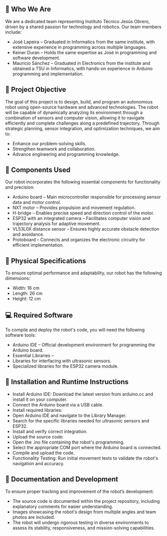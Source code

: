 ## 🔹 Who We Are
We are a dedicated team representing Instituto Técnico Jesús Obrero, driven by a shared passion for technology and robotics. Our team members include:
- José Lapeira – Graduated in Informatics from the same institute, with extensive experience in programming across multiple languages.
- Keiner Duran – Holds the same expertise as José in programming and software development.
- Mauricio Sánchez – Graduated in Electronics from the institute and obtained a TSU in Informatics, with hands-on experience in Arduino programming and implementation.


## 🎯 Project Objective
The goal of this project is to design, build, and program an autonomous robot using open-source hardware and advanced technologies. The robot will be capable of dynamically analyzing its environment through a combination of sensors and computer vision, allowing it to navigate efficiently and complete challenges along a predefined trajectory. Through strategic planning, sensor integration, and optimization techniques, we aim to:
- Enhance our problem-solving skills.
- Strengthen teamwork and collaboration.
- Advance engineering and programming knowledge.


## 🔧 Components Used
Our robot incorporates the following essential components for functionality and precision:
- Arduino board – Main microcontroller responsible for processing sensor data and motor control.
- NXT motor – Provides propulsion and movement regulation.
- H-bridge – Enables precise speed and direction control of the motor.
- ESP32 with an integrated camera – Facilitates computer vision and trajectory analysis for adaptive movement.
- VL53L0X distance sensor – Ensures highly accurate obstacle detection and avoidance.
- Protoboard – Connects and organizes the electronic circuitry for efficient implementation.


## 📏 Physical Specifications
To ensure optimal performance and adaptability, our robot has the following dimensions:
- Width: 16 cm
- Length: 26 cm
- Height: 12 cm


## 💻 Required Software
To compile and deploy the robot's code, you will need the following software tools:
- Arduino IDE – Official development environment for programming the Arduino board.
- Essential Libraries –
- Libraries for interfacing with ultrasonic sensors.
- Specialized libraries for the ESP32 camera module.


## 🔌 Installation and Runtime Instructions
- Install Arduino IDE: Download the latest version from arduino.cc and install it on your computer.
- Connect the Arduino board via a USB cable.
- Install required libraries:
- Open Arduino IDE and navigate to the Library Manager.
- Search for the specific libraries needed for ultrasonic sensors and ESP32.
- Install and verify correct integration.
- Upload the source code:
- Open the .ino file containing the robot's programming.
- Select the appropriate COM port where the Arduino board is connected.
- Compile and upload the code.
- Functionality Testing: Run initial movement tests to validate the robot's navigation and accuracy.


## 📜 Documentation and Development
To ensure proper tracking and improvement of the robot’s development:
- The source code is documented within the project repository, including explanatory comments for easier understanding.
- Images showcasing the robot's design from multiple angles and team photos are included.
- The robot will undergo rigorous testing in diverse environments to assess its stability, responsiveness, and mission-solving capabilities.
